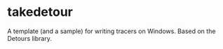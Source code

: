 # takedetour
A template (and a sample) for writing tracers on Windows. Based on the Detours library.
